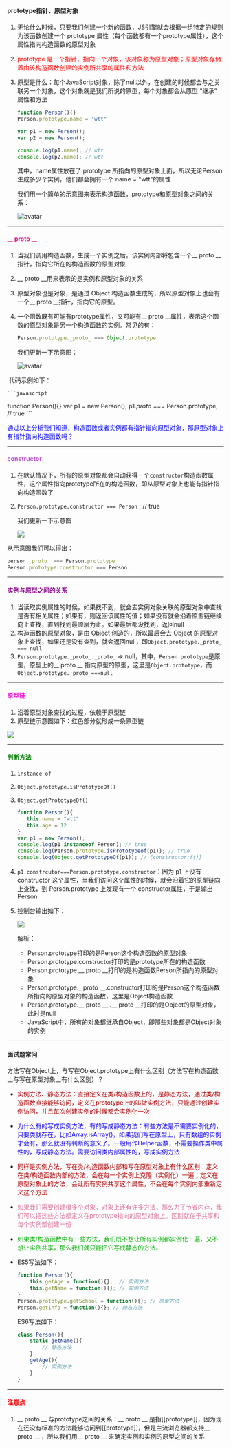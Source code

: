 #### prototype指针、原型对象

1. 无论什么时候，只要我们创建一个新的函数，JS引擎就会根据一组特定的规则为该函数创建一个 prototype 属性（每个函数都有一个prototype属性），这个属性指向构造函数的原型对象

2. <font color=red>prototype 是一个指针，指向一个对象，该对象称为原型对象；原型对象存储着由该构造函数创建的实例所共享的属性和方法</font>

3. 原型是什么：每个JavaScript对象，除了null以外，在创建的时候都会与之关联另一个对象，这个对象就是我们所说的原型，每个对象都会从原型 “继承” 属性和方法

   ```javascript
   function Person(){}
   Person.prototype.name = "wtt"
   
   var p1 = new Person();
   var p2 = new Person();
   
   console.log(p1.name); // wtt
   console.log(p2.name); // wtt
   ```

   其中，name属性放在了 prototype 所指向的原型对象上面，所以无论Person生成多少个实例，他们都会拥有一个 name = "wtt"的属性

   我们用一个简单的示意图来表示构造函数，prototype和原型对象之间的关系：

   ![avatar](https://oscimg.oschina.net/oscnet/d2f167b48e64cf108ce9428c7fc92254441.jpg)

---

####  <font color=VioletRed >__ proto __</font>

1. 当我们调用构造函数，生成一个实例之后，该实例内部将包含一个__ proto __指针，指向它所在的构造函数的原型对象

2. __ proto __用来表示的是实例和原型对象的关系

3. 原型对象也是对象，是通过 Object 构造函数生成的，所以原型对象上也会有一个__ proto __指针，指向它的原型。

4. 一个函数既有可能有prototype属性，又可能有__ proto __属性，表示这个函数的原型对象是另一个构造函数的实例。常见的有：

   ```javascript
   Person.prototype._proto_ === Object.prototype
   ```

   我们更新一下示意图：

   ![avatar](https://oscimg.oschina.net/oscnet/9decec1b093aa16bd6746d21b94cfcabc62.jpg)

​    代码示例如下：

    ```javascript
function Person(){}
var p1 = new Person();
p1._proto_ === Person.prototype; // true
    ```

<font color=blue>通过以上分析我们知道，构造函数或者实例都有指针指向原型对象，那原型对象上有指针指向构造函数吗？</font>

---

####  <font color=MediumOrchid >constructor</font>

1. 在默认情况下，所有的原型对象都会自动获得一个`constructor`构造函数属性，这个属性指向prototype所在的构造函数，即从原型对象上也能有指针指向构造函数了

2. `Person.prototype.constructor === Person` ; // true

   我们更新一下示意图

   ![](https://oscimg.oschina.net/oscnet/9a5858d50e9b84670618ca28ac4b169f679.jpg)

从示意图我们可以得出：

```javascript
person._proto_ === Person.prototype
Person.prototype.constructor === Person
```

---

#### <font color=DarkMagenta>实例与原型之间的关系</font>

1. 当读取实例属性的时候，如果找不到，就会去实例对象关联的原型对象中查找是否有相关属性；如果有，则返回该属性的值；如果没有就会沿着原型链继续向上查找，直到找到最顶层为止。如果最后都没找到，返回null
2. 构造函数的原型对象，是由 Object 创造的，所以最后会去 Object 的原型对象上查找，如果还是没有查到，就会返回null，即`Object.prototype._proto_ === null`
3. `Person.prototype._proto_._proto_` => null，其中，`Person.prototype`是原型，原型上的__ proto __ 指向原型的原型，这里是`Object.prototype`，而`Object.prototype._proto_===null`

---

#### <font color=MediumOrchid3 >原型链</font>

1. 沿着原型对象查找的过程，依赖于原型链
2. 原型链示意图如下：红色部分就形成一条原型链

![](https://oscimg.oschina.net/oscnet/ed51385d4e238a3adacf38fe33f3e7fbd40.jpg)

---

#### <font color=green >判断方法</font>

1. `instance of`

2. `Object.prototype.isPrototypeOf()`

3. `Object.getPrototypeOf()`

   ```javascript
   function Person(){
      this.name = "wtt"
      this.age = 12
   }
   var p1 = new Person();
   console.log(p1 instanceof Person); // true
   console.log(Person.prototype.isPrototypeof(p1)); // true
   console.log(Object.getPrototypeOf(p1)); // {constructor:f()}
   ```

4. `p1.constrcutor===Person.prototype.constructor`：因为 p1 上没有 constructor 这个属性，当我们访问这个属性的时候，就会沿着它的原型链向上查找，到 Person.prototype 上发现有一个 constructor属性，于是输出 Person

5. 控制台输出如下：

   ![](https://oscimg.oschina.net/oscnet/d258ac1fa45ae77a1cb887c87940ee3871b.jpg)

   解析：

   + Person.prototype打印的是Person这个构造函数的原型对象
   + Person.prototype.constructor打印的是prototype所在的构造函数
   + Person.prototype.__ proto __打印的是构造函数Person所指向的原型对象
   + Person.prototype._ proto __.constructor打印的是Person这个构造函数所指向的原型对象的构造函数，这里是Object构造函数
   + Person.prototype.__ proto __ .__ proto __打印的是Object的原型对象，此时是null
   + JavaScript中，所有的对象都继承自Object，即那些对象都是Object对象的实例

   

---

#### 面试题常问

方法写在Object上，与写在Object.prototype上有什么区别（方法写在构造函数上与写在原型对象上有什么区别）？

+ <font color=Brown2 >实例方法、静态方法：直接定义在类/构造函数上的，是静态方法，通过类/构造函数直接能够访问，定义在prototype上的叫做实例方法，只能通过创建实例访问，并且每次创建实例的时候都会实例化一次</font>


+ <font color=PeachPuff3 >为什么有的写成实例方法，有的写成静态方法：有些方法是不需要实例化的，只要类就存在，比如Array.isArray()，如果我们写在原型上，只有数组的实例才会有，那么就没有判断的意义了。一般用作Helper函数，不需要操作类中属性的，写成静态方法。需要访问类内部属性的，写成实例方法</font>


+ <font color=Brown1 >同样是实例方法，写在类/构造函数内部和写在原型对象上有什么区别：定义在类/构造函数内部的方法，会在每一个实例上克隆（实例化）一遍；定义在原型对象上的方法，会让所有实例共享这个属性，不会在每个实例内部重新定义这个方法</font>

+ <font color=PaleVioletRed >如果我们需要创建很多个对象，对象上还有许多方法，那么为了节省内存，我们可以把这些方法都定义在prototype指向的原型对象上。区别就在于共享和每个实例都创建一份 </font>

+ <font color=RosyBrown1 >如果类/构造函数中有一些方法，我们既不想让所有实例都实例化一遍，又不想让实例共享，那么我们就只能把它写成静态的方法。</font>

+ ES5写法如下：

  ```JavaScript
  function Person(){
      this.getAge = function(){};  // 实例方法
      this.getName = function(){}; // 实例方法
  }
  Person.prototype.getSchool = function(){}; // 原型方法
  Person.getInfo = function(){}; // 静态方法
  ```

  ES6写法如下：

  ```JavaScript
  class Person(){
      static getName(){
          // 静态方法
      }
      getAge(){
          // 实例方法
      }
  }
  ```

---

#### <font color=red >注意点</font>

1. __ proto __ 与prototype之间的关系：__ proto __ 是指[[prototype]]，因为现在还没有标准的方法能够访问到[[prototype]]，但是主流浏览器都支持__ proto __ ，所以我们用__ proto __ 来确定实例和实例的原型之间的关系

   